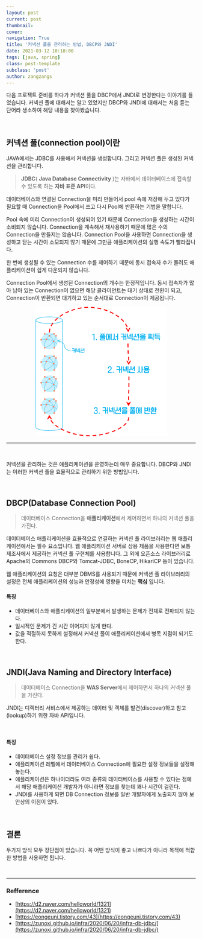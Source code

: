 ```yaml
---
layout: post
current: post
thumbnail: 
cover:
navigation: True
title: '커넥션 풀을 관리하는 방법, DBCP와 JNDI'
date: 2021-03-12 10:18:00
tags: [java, spring]
class: post-template
subclass: 'post'
author: zangzangs
---
```


다음 프로젝트 준비를 하다가 커넥션 풀을 DBCP에서 JNDI로 변경한다는 이야기를 들었습니다. 커넥션 풀에 대해서는 알고 있었지만 DBCP와 JNDI에 대해서는 처음 듣는 단어라 생소하여 해당 내용을 찾아봤습니다.

<br>

## 커넥션 풀(connection pool)이란

JAVA에서는 JDBC를 사용해서 커넥션을 생성합니다. 그리고 커넥션 풀은 생성된 커넥션을 관리합니다.

>  **JDBC**( **Java Database Connectivity** )는 자바에서 데이터베이스에 접속할 수 있도록 하는 **자바 표준 API**이다.

데이터베이스와 연결된 Connection을 미리 만들어서 pool 속에 저장해 두고 있다가 필요할 때 Connection을 Pool에서 쓰고 다시 Pool에 반환하는 기법을 말합니다.

Pool 속에 미리 Connection이 생성되어 있기 때문에 Connection을 생성하는 시간이 소비되지 않습니다. Connection을 계속해서 재사용하기 때문에 많은 수의 Connection을 만들지는 않습니다. 
Connection Pool을 사용하면 Connection을 생성하고 닫는 시간이 소모되지 않기 때문에 그만큼 애플리케이션의 실행 속도가 빨라집니다.

한 번에 생성될 수 있는 Connection 수를 제어하기 때문에 동시 접속자 수가 몰려도 애플리케이션이 쉽게 다운되지 않습니다.

Connection Pool에서 생성된 Connection의 개수는 한정적입니다. 동시 접속자가 많아 남아 있는 Connection이 없으면 해당 클라이언트는 대기 상태로 전환이 되고, Connection이 반환되면 대기하고 있는 순서대로 Connection이 제공됩니다.
<br/>
<div style="text-align:center;">
    <img src="/assets/images/java/connection-pool.png" alt="커넥션 풀" style="zoom:50%;" />
</div>

---

<br>

커넥션을 관리하는 것은 애플리케이션을 운영하는데 매우 중요합니다. DBCP와 JNDI는 이러한 커넥션 풀을 효율적으로 관리하기 위한 방법입니다.

<br>

## DBCP(Database Connection Pool)

> 데이터베이스  Connection을 **애플리케이션**에서 제어하면서 하나의 커넥션 풀을 가진다.

데이터베이스 애플리케이션을 효율적으로 연결하는 커넥션 풀 라이브러리는 웹 애플리케이션에서는 필수 요소입니다. 웹 애플리케이션 서버로 상용 제품을 사용한다면 보통 제조사에서 제공하는 커넥션 풀 구현체를 사용합니다. 그 외에 오픈소스 라이브러리로 Apache의 Commons DBCP와 Tomcat-JDBC, BoneCP, HikariCP 등이 있습니다.

웹 애플리케이션의 요청은 대부분 DBMS를 사용되기 때문에 커넥션 풀 라이브러리의 설정은 전체 애플리케이션의 성능과 안정성에 영향을 미치는 **핵심** 입니다.

#### 특징
- 데이터베이스와 애플리케이션의 일부분에서 발생하는 문제가 전체로 전파되지 않는다.
- 일시적인 문제가 긴 시간 이어지지 않게 한다.
- 값을 적절하지 못하게 설정해서 커넥션 풀이 애플리케이션에서 병목 지점이 되기도 한다.

<br>

## JNDI(Java Naming and Directory Interface)

> 데이터베이스  Connection을 **WAS Server**에서 제어하면서 하나의 커넥션 풀을 가진다.

JNDI는 디렉터리 서비스에서 제공하는 데이터 및 객체를 발견(discover)하고 참고(lookup)하기 위한 자바 API입니다.

<br>

#### 특징

- 데이터베이스 설정 정보를 관리가 쉽다.
- 애플리케이션 레벨에서 데이터베이스 Connection에 필요한 설정 정보들을 설정해 놓는다. 
- 애플리케이션은 하나이더라도 여러 종류의 데이터베이스를 사용할 수 있다는 점에서 해당 애플리케이션 개발자가 아니라면 정보를 찾는데 꽤나 시간이 걸린다.
- JNDI를 사용하게 되면 DB Connection 정보를 일반 개발자에게 노출되지 않아 보안상의 이점이 있다.

<br>

## 결론
두가지 방식 모두 장단점이 있습니다. 꼭 어떤 방식이 좋고 나쁘다가 아니라 목적에 적합한 방법을 사용하면 됩니다.

<br>

---
### Refference
- [https://d2.naver.com/helloworld/1321](https://d2.naver.com/helloworld/1321)
- [https://eongeuni.tistory.com/43](https://eongeuni.tistory.com/43)
- [https://zunoxi.github.io/infra/2020/06/20/infra-db-jdbc/](https://zunoxi.github.io/infra/2020/06/20/infra-db-jdbc/)
